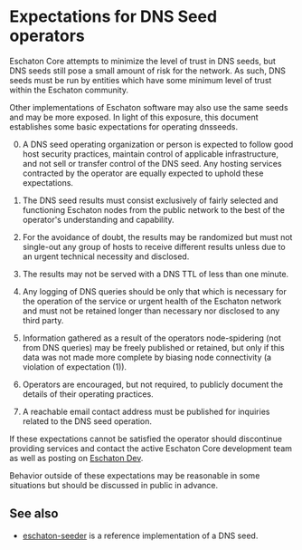 Expectations for DNS Seed operators
====================================

Eschaton Core attempts to minimize the level of trust in DNS seeds,
but DNS seeds still pose a small amount of risk for the network.
As such, DNS seeds must be run by entities which have some minimum
level of trust within the Eschaton community.

Other implementations of Eschaton software may also use the same
seeds and may be more exposed. In light of this exposure, this
document establishes some basic expectations for operating dnsseeds.

0. A DNS seed operating organization or person is expected to follow good
host security practices, maintain control of applicable infrastructure,
and not sell or transfer control of the DNS seed. Any hosting services
contracted by the operator are equally expected to uphold these expectations.

1. The DNS seed results must consist exclusively of fairly selected and
functioning Eschaton nodes from the public network to the best of the
operator's understanding and capability.

2. For the avoidance of doubt, the results may be randomized but must not
single-out any group of hosts to receive different results unless due to an
urgent technical necessity and disclosed.

3. The results may not be served with a DNS TTL of less than one minute.

4. Any logging of DNS queries should be only that which is necessary
for the operation of the service or urgent health of the Eschaton
network and must not be retained longer than necessary nor disclosed
to any third party.

5. Information gathered as a result of the operators node-spidering
(not from DNS queries) may be freely published or retained, but only
if this data was not made more complete by biasing node connectivity
(a violation of expectation (1)).

6. Operators are encouraged, but not required, to publicly document the
details of their operating practices.

7. A reachable email contact address must be published for inquiries
related to the DNS seed operation.

If these expectations cannot be satisfied the operator should
discontinue providing services and contact the active Eschaton
Core development team as well as posting on
[Eschaton Dev](https://reddit.com/r/eschcoindev).

Behavior outside of these expectations may be reasonable in some
situations but should be discussed in public in advance.

See also
----------
- [eschaton-seeder](https://github.com/langerhans/eschaton-seeder) is a reference implementation of a DNS seed.
